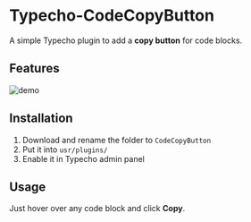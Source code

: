 # Typecho-CodeCopyButton

A simple Typecho plugin to add a **copy button** for code blocks.

## Features

![demo](/Users/caoxin/Code/Typecho-CodeCopyButton/img/demo.gif)

## Installation

1. Download and rename the folder to `CodeCopyButton`
2. Put it into `usr/plugins/`
3. Enable it in Typecho admin panel

## Usage

Just hover over any code block and click **Copy**.